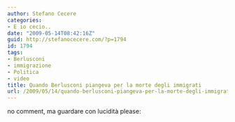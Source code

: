 ```yaml
---
author: Stefano Cecere
categories:
- E io cecio..
date: "2009-05-14T08:42:16Z"
guid: http://stefanocecere.com/?p=1794
id: 1794
tags:
- Berlusconi
- immigrazione
- Politica
- video
title: Quando Berlusconi piangeva per la morte degli immigrati
url: /2009/05/14/quando-berlusconi-piangeva-per-la-morte-degli-immigrati/
---
```


no comment, ma guardare con lucidità please: